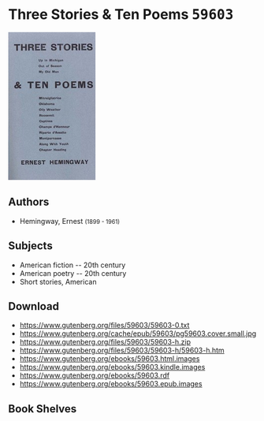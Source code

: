 # Three Stories & Ten Poems <kbd>59603</kbd>

![](./cover.medium.jpg "")

## Authors


 - Hemingway, Ernest <small>(1899 - 1961)</small>

## Subjects


 - American fiction -- 20th century
 - American poetry -- 20th century
 - Short stories, American

## Download


 - https://www.gutenberg.org/files/59603/59603-0.txt
 - https://www.gutenberg.org/cache/epub/59603/pg59603.cover.small.jpg
 - https://www.gutenberg.org/files/59603/59603-h.zip
 - https://www.gutenberg.org/files/59603/59603-h/59603-h.htm
 - https://www.gutenberg.org/ebooks/59603.html.images
 - https://www.gutenberg.org/ebooks/59603.kindle.images
 - https://www.gutenberg.org/ebooks/59603.rdf
 - https://www.gutenberg.org/ebooks/59603.epub.images

## Book Shelves


